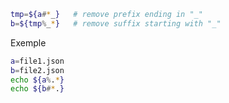 ```bash
tmp=${a#*_}   # remove prefix ending in "_"
b=${tmp%_*}   # remove suffix starting with "_"
```
Exemple
```bash
a=file1.json
b=file2.json
echo ${a%.*}
echo ${b#*.}
